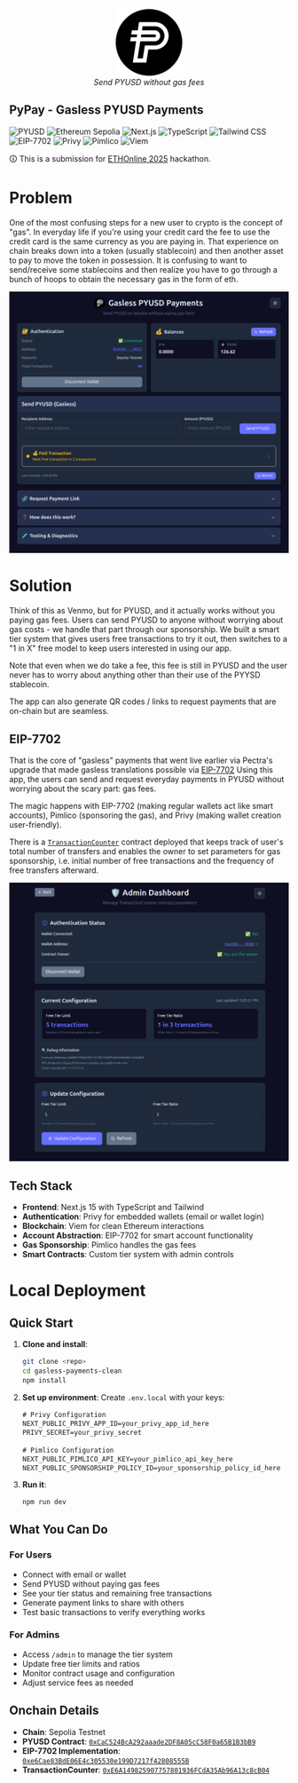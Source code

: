 <div align="center">
  <img src="/public/images/pyusd.png" alt="PyPay Logo" width="120" height="120">
  <br>
  <em>Send PYUSD without gas fees</em>
</div>

## PyPay - Gasless PYUSD Payments

![PYUSD](https://img.shields.io/badge/PYUSD-Stablecoin-00D4AA?style=for-the-badge)
![Ethereum Sepolia](https://img.shields.io/badge/Ethereum-3C3C3D?style=for-the-badge&logo=ethereum)
![Next.js](https://img.shields.io/badge/Next.js-15-black?style=for-the-badge&logo=next.js)
![TypeScript](https://img.shields.io/badge/TypeScript-5.0-blue?style=for-the-badge&logo=typescript)
![Tailwind CSS](https://img.shields.io/badge/Tailwind_CSS-3.0-38B2AC?style=for-the-badge&logo=tailwind-css)
![EIP-7702](https://img.shields.io/badge/EIP--7702-Account_Abstraction-627EEA?style=for-the-badge)
![Privy](https://img.shields.io/badge/Privy-Wallet_Authentication-6366F1?style=for-the-badge)
![Pimlico](https://img.shields.io/badge/Pimlico-Gas_Sponsorship-FF6B6B?style=for-the-badge)
![Viem](https://img.shields.io/badge/Viem-Ethereum_Client-FF6B35?style=for-the-badge)

🛈 This is a submission for [ETHOnline 2025](https://ethglobal.com/events/ethonline2025/info/details) hackathon.

# Problem

One of the most confusing steps for a new user to crypto is the concept of "gas". In everyday life if you're using your credit card the fee to use the credit card is the same currency as you are paying in. That experience on chain breaks down into a token (usually stablecoin) and then another asset to pay to move the token in possession. It is confusing to want to send/receive some stablecoins and then realize you have to go through a bunch of hoops to obtain the necessary gas in the form of eth.

![app-screenshot](/public/images/screenshot-app.png)

# Solution

Think of this as Venmo, but for PYUSD, and it actually works without you paying gas fees. Users can send PYUSD to anyone without worrying about gas costs - we handle that part through our sponsorship. We built a smart tier system that gives users free transactions to try it out, then switches to a "1 in X" free model to keep users interested in using our app.

Note that even when we do take a fee, this fee is still in PYUSD and the user never has to worry about anything other than their use of the PYYSD stablecoin.

The app can also generate QR codes / links to request payments that are on-chain but are seamless.

## EIP-7702

That is the core of "gasless" payments that went live earlier via Pectra's upgrade that made gasless translations possible via [EIP-7702](https://eips.ethereum.org/EIPS/eip-7702) Using this app, the users can send and request everyday payments in PYUSD without worrying about the scary part: gas fees.

The magic happens with EIP-7702 (making regular wallets act like smart accounts), Pimlico (sponsoring the gas), and Privy (making wallet creation user-friendly).

There is a [`TransactionCounter`](https://eth-sepolia.blockscout.com/address/0xE6A149825907757801936FCdA35Ab96A13c8cB04?tab=contract) contract deployed that keeps track of user's total number of transfers and enables the owner to set parameters for gas sponsorship, i.e. initial number of free transactions and the frequency of free transfers afterward.

![admin-dashboard-screenshot](/public/images/screenshot-admin-dashboard.png)

## Tech Stack

- **Frontend**: Next.js 15 with TypeScript and Tailwind
- **Authentication**: Privy for embedded wallets (email or wallet login)
- **Blockchain**: Viem for clean Ethereum interactions
- **Account Abstraction**: EIP-7702 for smart account functionality
- **Gas Sponsorship**: Pimlico handles the gas fees
- **Smart Contracts**: Custom tier system with admin controls

# Local Deployment

## Quick Start

1. **Clone and install**:

   ```bash
   git clone <repo>
   cd gasless-payments-clean
   npm install
   ```

2. **Set up environment**:
   Create `.env.local` with your keys:

   ```env
   # Privy Configuration
   NEXT_PUBLIC_PRIVY_APP_ID=your_privy_app_id_here
   PRIVY_SECRET=your_privy_secret

   # Pimlico Configuration
   NEXT_PUBLIC_PIMLICO_API_KEY=your_pimlico_api_key_here
   NEXT_PUBLIC_SPONSORSHIP_POLICY_ID=your_sponsorship_policy_id_here
   ```

3. **Run it**:
   ```bash
   npm run dev
   ```

## What You Can Do

### For Users

- Connect with email or wallet
- Send PYUSD without paying gas fees
- See your tier status and remaining free transactions
- Generate payment links to share with others
- Test basic transactions to verify everything works

### For Admins

- Access `/admin` to manage the tier system
- Update free tier limits and ratios
- Monitor contract usage and configuration
- Adjust service fees as needed

## Onchain Details

- **Chain**: Sepolia Testnet
- **PYUSD Contract**: [`0xCaC524BcA292aaade2DF8A05cC58F0a65B1B3bB9`](https://docs.paxos.com/guides/stablecoin/pyusd/testnet)
- **EIP-7702 Implementation**: [`0xe6Cae83BdE06E4c305530e199D7217f42808555B`](https://eth-sepolia.blockscout.com/address/0xe6Cae83BdE06E4c305530e199D7217f42808555B?tab=contract)
- **TransactionCounter**: [`0xE6A149825907757801936FCdA35Ab96A13c8cB04`](https://eth-sepolia.blockscout.com/address/0xE6A149825907757801936FCdA35Ab96A13c8cB04?tab=contract)
